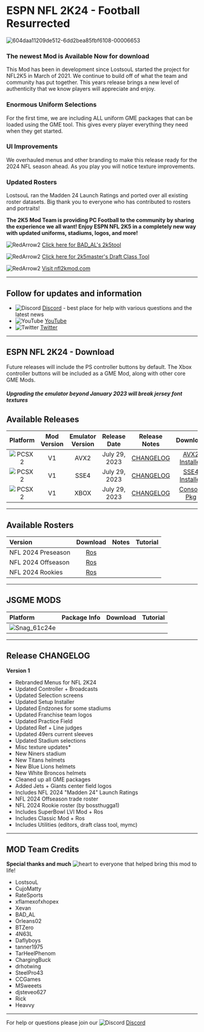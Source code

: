 # ESPN NFL 2K24 - Football Resurrected

![604daa11209de512-6dd2bea85fbf6108-00006653](https://github.com/lostsoul63b/NFL-2K24/assets/69597675/e69b40d1-9138-491e-a3b6-414919435a0d)

### The newest Mod is Available Now for download

This Mod has been in development since LostsouL started the project for NFL2K5 in March of 2021. We continue to build off of what the team and community has put together. This years release brings a new level of authenticity that we know players will appreciate and enjoy. 

### Enormous Uniform Selections
For the first time, we are including ALL uniform GME packages that can be loaded using the GME tool. This gives every player everything they need when they get started.

### UI Improvements
We overhauled menus and other branding to make this release ready for the 2024 NFL season ahead. As you play you will notice texture improvements.

### Updated Rosters
LostsouL ran the Madden 24 Launch Ratings and ported over all existing roster datasets. Big thank you to everyone who has contributed to rosters and portraits! 

**The 2K5 Mod Team is providing PC Football to the community by sharing the experience we all want! Enjoy ESPN NFL 2K5 in a completely new way with updated uniforms, stadiums, logos, and more!**

![RedArrow2](https://user-images.githubusercontent.com/69597675/125669440-bcf4c873-527c-4524-9426-9488c71fbbde.png)
[Click here for BAD_AL's 2k5tool](https://github.com/BAD-AL/NFL2K5Tool/releases)

![RedArrow2](https://user-images.githubusercontent.com/69597675/125669440-bcf4c873-527c-4524-9426-9488c71fbbde.png)
[Click here for 2k5master's Draft Class Tool](https://github.com/2k5master/ESPN-NFL-2K5-Draft-Class-Generator)

![RedArrow2](https://user-images.githubusercontent.com/69597675/125669440-bcf4c873-527c-4524-9426-9488c71fbbde.png)
[Visit nfl2kmod.com](https://www.nfl2kmod.com/)

---------
## Follow for updates and information
* ![Discord](https://user-images.githubusercontent.com/69597675/124640725-d1e88980-de5b-11eb-926d-ec5f55b19a62.png) [Discord](https://discord.gg/sBVXzYb) - best place for help with various questions and the latest news
* ![YouTube](https://user-images.githubusercontent.com/69597675/124641345-9b5f3e80-de5c-11eb-80e3-4dc5fabc4137.png) [YouTube](https://www.youtube.com/lostsoul63b)
* ![Twitter](https://user-images.githubusercontent.com/69597675/124641220-71a61780-de5c-11eb-8bd9-0c8c3ad46949.png) [Twitter](https://twitter.com/blostsou)
---------
## ESPN NFL 2K24 - Download
Future releases will include the PS controller buttons by default. The Xbox controller buttons will be included as a GME Mod, along with other core GME Mods.

#### *Upgrading the emulator beyond January 2023 will break jersey font textures*

## Available Releases
| Platform | Mod Version | Emulator Version | Release Date  | Release Notes | Download | Tutorial |
| :-------------: | :-------------: | :-------------: | :-------------: | :-------------: | :-------------: |  :-------------: |
| ![PCSX2](https://user-images.githubusercontent.com/69597675/124647169-9baf0800-de63-11eb-974c-a7a4b2aecc1d.png) | V1 | AVX2 | July 29, 2023 | [CHANGELOG](https://github.com/lostsoul63b/NFL-2K24/blob/main/CHANGELOG.txt) | [AVX2 Installer](https://www.mediafire.com/file_premium/v2jrklbi789pifq/NFL2K24_V1_Setup.zip/file) | [Tutorial](https://youtu.be/S1Icpc3HS04) |
| ![PCSX2](https://user-images.githubusercontent.com/69597675/124647169-9baf0800-de63-11eb-974c-a7a4b2aecc1d.png) | V1 | SSE4 | July 29, 2023 | [CHANGELOG](https://github.com/lostsoul63b/NFL-2K24/blob/main/CHANGELOG.txt) | [SSE4 Installer](https://www.mediafire.com/file_premium/esoxtojq19d4jpm/NFL2K24_V1_Setup_SSE4.zip/file) | [Tutorial](https://youtu.be/S1Icpc3HS04) |
| ![PCSX2](https://user-images.githubusercontent.com/69597675/124647169-9baf0800-de63-11eb-974c-a7a4b2aecc1d.png) | V1 | XBOX | July 29, 2023 | [CHANGELOG](https://github.com/lostsoul63b/NFL-2K24/blob/main/CHANGELOG.txt) | [Console Pkg](https://www.mediafire.com/file_premium/e2cc2ouomfv1v95/NFL_2K24_-_Version_1.7z/file) | [Guide](https://www.nfl2kmod.com/xbox) |

---------
## Available Rosters
| Version | Download | Notes | Tutorial |
| :------------- | :-------------: | :------------- | :------------- |
| NFL 2024 Preseason | [Ros](https://www.mediafire.com/file_premium/cyioqzhn8nztq0b/NFL_2024_Preseason.zip/file) |  |  |
| NFL 2024 Offseason | [Ros](https://www.mediafire.com/file_premium/cakdsnmadgps7dr/NFL2024_OffSeasonRos.zip/file) |  |  |
| NFL 2024 Rookies | [Ros](https://www.mediafire.com/file_premium/g13wbf1sz971qmp/NFL2024_Rookies.zip/file) |  |  |

---------
## JSGME MODS
| Platform | Package Info | Download | Tutorial |
| :------------- | :------------- | :------------- | :------------- |
| ![Snag_61c24e](https://user-images.githubusercontent.com/69597675/150687521-fa2844f5-8343-443d-b9cc-24aebc94182a.png) | | | |

---------
## Release CHANGELOG
**Version 1**
 * Rebranded Menus for NFL 2K24
 * Updated Controller + Broadcasts
 * Updated Selection screens
 * Updated Setup Installer
 * Updated Endzones for some stadiums
 * Updated Franchise team logos
 * Updated Practice Field
 * Updated Ref + Line judges
 * Updated 49ers current sleeves
 * Updated Stadium selections
 * Misc texture updates*
 * New Niners stadium
 * New Titans helmets
 * New Blue Lions helmets
 * New White Broncos helmets
 * Cleaned up all GME packages
 * Added Jets + Giants center field logos
 * Includes NFL 2024 "Madden 24" Launch Ratings
 * NFL 2024 Offseason trade roster
 * NFL 2024 Rookie roster (by bossthugga1)
 * Includes SuperBowl LVI Mod + Ros
 * Includes Classic Mod + Ros
 * Includes Utilities (editors, draft class tool, mymc)

---------
## MOD Team Credits
**Special thanks and much** ![heart](https://user-images.githubusercontent.com/69597675/125808838-b20315aa-b53f-41a2-b31a-691d685fb1df.png) to everyone that helped bring this mod to life!
* LostsouL
* CujoMatty
* RateSports
* xflamexofxhopex
* Xevan
* BAD_AL
* Orleans02 
* BTZero
* 4N63L
* Daflyboys
* tanner1975
* TarHeelPhenom
* ChargingBuck
* drhotwing
* SteelPro43
* CCGames
* MSweeets
* djsteveo627
* Rick
* Heavvy

---------
For help or questions please join our ![Discord](https://user-images.githubusercontent.com/69597675/124640725-d1e88980-de5b-11eb-926d-ec5f55b19a62.png) [Discord](https://discord.gg/sBVXzYb)
